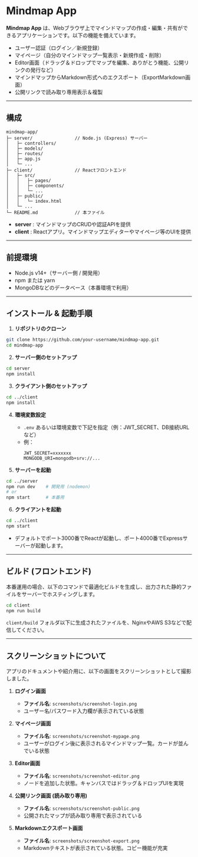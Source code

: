 # Mindmap App

**Mindmap App** は、Webブラウザ上でマインドマップの作成・編集・共有ができるアプリケーションです。以下の機能を備えています。

- ユーザー認証（ログイン／新規登録）
- マイページ（自分のマインドマップ一覧表示・新規作成・削除）
- Editor画面（ドラッグ＆ドロップでマップを編集、ありがとう機能、公開リンクの発行など）
- マインドマップからMarkdown形式へのエクスポート（ExportMarkdown画面）
- 公開リンクで読み取り専用表示＆複製

---

## 構成

```
mindmap-app/
├─ server/                // Node.js (Express) サーバー
│   ├─ controllers/
│   ├─ models/
│   ├─ routes/
│   ├─ app.js
│   └─ ...
├─ client/                // Reactフロントエンド
│   ├─ src/
│   │   ├─ pages/
│   │   ├─ components/
│   │   └─ ...
│   ├─ public/
│   │   └─ index.html
│   └─ ...
└─ README.md              // 本ファイル
```

- **server** : マインドマップのCRUDや認証APIを提供  
- **client** : Reactアプリ。マインドマップエディターやマイページ等のUIを提供  

---

## 前提環境

- Node.js v14+（サーバー側 / 開発用）
- npm または yarn
- MongoDBなどのデータベース（本番環境で利用）

---

## インストール & 起動手順

1. **リポジトリのクローン**

```bash
git clone https://github.com/your-username/mindmap-app.git
cd mindmap-app
```

2. **サーバー側のセットアップ**

```bash
cd server
npm install
```

3. **クライアント側のセットアップ**

```bash
cd ../client
npm install
```

4. **環境変数設定**  
   - `.env` あるいは環境変数で下記を指定（例：JWT_SECRET、DB接続URLなど）
   - 例：  
     ```
     JWT_SECRET=xxxxxxx
     MONGODB_URI=mongodb+srv://...
     ```

5. **サーバーを起動**

```bash
cd ../server
npm run dev    # 開発用 (nodemon)
# or
npm start      # 本番用
```

6. **クライアントを起動**

```bash
cd ../client
npm start
```

- デフォルトでポート3000番でReactが起動し、ポート4000番でExpressサーバーが起動します。

---

## ビルド (フロントエンド)

本番運用の場合、以下のコマンドで最適化ビルドを生成し、出力された静的ファイルをサーバーでホスティングします。

```bash
cd client
npm run build
```

`client/build` フォルダ以下に生成されたファイルを、NginxやAWS S3などで配信してください。

---

## スクリーンショットについて

アプリのドキュメントや紹介用に、以下の画面をスクリーンショットとして撮影しました。

1. **ログイン画面**  
   - **ファイル名**: `screenshots/screenshot-login.png`  
   - ユーザー名/パスワード入力欄が表示されている状態

2. **マイページ画面**  
   - **ファイル名**: `screenshots/screenshot-mypage.png`  
   - ユーザーがログイン後に表示されるマインドマップ一覧。カードが並んでいる状態

3. **Editor画面**  
   - **ファイル名**: `screenshots/screenshot-editor.png`  
   - ノードを追加した状態。キャンバスではドラッグ＆ドロップUIを実現

4. **公開リンク画面 (読み取り専用)**  
   - **ファイル名**: `screenshots/screenshot-public.png`  
   - 公開されたマップが読み取り専用で表示されている

5. **Markdownエクスポート画面**  
   - **ファイル名**: `screenshots/screenshot-export.png`  
   - Markdownテキストが表示されている状態。コピー機能が充実
